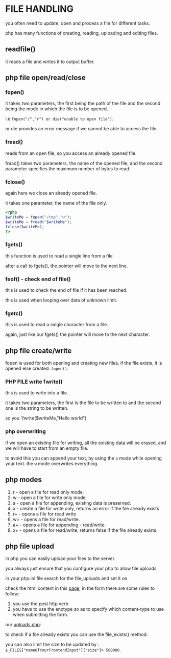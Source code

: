 # FILE HANDLING

you often need to update, open and process a file for different tasks.

php has many functions of creating, reading, uploading and editing files.

## readfile()

it reads a file and writes it to output buffer.

## php file open/read/close

### fopen()

it takes two parameters, the first being the path of the file and the second being the mode in which the file is to be opened.

i.e `fopen("/","r") or die("unable to open file")`.

or die provides an error message if we cannot be able to access the file.

### fread()

reads from an open file, so you access an already opened file.

fread() takes two parameters, the name of the opened file, and the second parameter specifies the maximum number of bytes to read.

### fclose()

again here we close an already opened file.

it takes one parameter, the name of the file only.

```php
<?php
$writeMe = fopen("/tmp","w");
$writeMe = fread("$writeMe");
fclose($writeMe);
?>
```

### fgets()

this function is used to read a single line from a file

after a call to fgets(), the pointer will move to the next line.

### feof() - check end of file()

this is used to check the end of file if it has been reached.

this is used when looping over data of unknown limit.

### fgetc()

this is used to read a single character from a file.

again, just like our fgets() the pointer will move to the next character.

## php file create/write

fopen is used for both opening and creating new files, if the file exists, it is opened else created: `fopen()`.

### PHP FILE write fwrite()

this is used to write into a file.

it takes two parameters, the first is the file to be written to and the second one is the string to be written.

so you `fwrite($writeMe,"Hello world")

### php overwriting

if we open an existing file for writing, all the existing data will be erased, and we will have to start from an empty file.

to avoid this you can append your text, by using the `a` mode while opening your text. the `w` mode overwrites everything.

## php modes

1. r - open a file for read only mode.
2. w - open a file for write only mode.
3. a - open a file for appending, existing data is preserved.
4. x - create a file for write only, returns an error if the file already exists
5. r+ - opens a file for read write
6. w+ - opens a file for read/write.
7. a+ - opens a file for appending - read/write.
8. x+ - opens a file for read/write, returns false if the file already exists.

## php file upload

in php you can easily upload your files to the server.

you always just ensure that you configure your php to allow file uploads

in your php.ini file search for the file_uploads and set it on.

check the html content in this [page](filehandling.php), in the form there are some rules to follow:

1. you use the post http verb
2. you have to use the enctype so as to specify which content-type to use when submitting the form.

our [uploads php](upload.php):

to check if a file already exists you can use the file_exists() method.

you can also limit the size to be updated by : `$_FILES["nameOfYourFrontendInput"]["size"]> 500000`.
